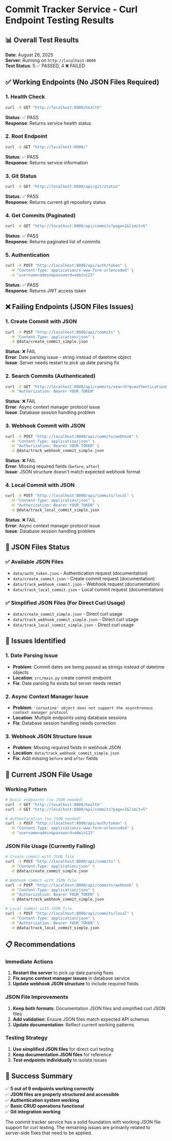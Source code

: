 # Commit Tracker Service - Curl Endpoint Testing Results

## 📊 Overall Test Results

**Date**: August 26, 2025  
**Server**: Running on `http://localhost:8000`  
**Test Status**: 5 ✅ PASSED, 4 ❌ FAILED

## ✅ **Working Endpoints (No JSON Files Required)**

### 1. Health Check
```bash
curl -X GET "http://localhost:8000/health"
```
**Status**: ✅ PASS  
**Response**: Returns service health status

### 2. Root Endpoint
```bash
curl -X GET "http://localhost:8000/"
```
**Status**: ✅ PASS  
**Response**: Returns service information

### 3. Git Status
```bash
curl -X GET "http://localhost:8000/api/git/status"
```
**Status**: ✅ PASS  
**Response**: Returns current git repository status

### 4. Get Commits (Paginated)
```bash
curl -X GET "http://localhost:8000/api/commits?page=1&limit=5"
```
**Status**: ✅ PASS  
**Response**: Returns paginated list of commits

### 5. Authentication
```bash
curl -X POST "http://localhost:8000/api/auth/token" \
  -H "Content-Type: application/x-www-form-urlencoded" \
  -d "username=admin&password=admin123"
```
**Status**: ✅ PASS  
**Response**: Returns JWT access token

## ❌ **Failing Endpoints (JSON Files Issues)**

### 1. Create Commit with JSON
```bash
curl -X POST "http://localhost:8000/api/commits" \
  -H "Content-Type: application/json" \
  -d @data/create_commit_simple.json
```
**Status**: ❌ FAIL  
**Error**: Date parsing issue - string instead of datetime object  
**Issue**: Server needs restart to pick up date parsing fix

### 2. Search Commits (Authenticated)
```bash
curl -X GET "http://localhost:8000/api/commits/search?q=authentication&limit=5" \
  -H "Authorization: Bearer YOUR_TOKEN"
```
**Status**: ❌ FAIL  
**Error**: Async context manager protocol issue  
**Issue**: Database session handling problem

### 3. Webhook Commit with JSON
```bash
curl -X POST "http://localhost:8000/api/commits/webhook" \
  -H "Content-Type: application/json" \
  -H "Authorization: Bearer YOUR_TOKEN" \
  -d @data/track_webhook_commit_simple.json
```
**Status**: ❌ FAIL  
**Error**: Missing required fields (`before`, `after`)  
**Issue**: JSON structure doesn't match expected webhook format

### 4. Local Commit with JSON
```bash
curl -X POST "http://localhost:8000/api/commits/local" \
  -H "Content-Type: application/json" \
  -H "Authorization: Bearer YOUR_TOKEN" \
  -d @data/track_local_commit_simple.json
```
**Status**: ❌ FAIL  
**Error**: Async context manager protocol issue  
**Issue**: Database session handling problem

## 📁 **JSON Files Status**

### ✅ **Available JSON Files**
- `data/auth_token.json` - Authentication request (documentation)
- `data/create_commit.json` - Create commit request (documentation)
- `data/track_webhook_commit.json` - Webhook request (documentation)
- `data/track_local_commit.json` - Local commit request (documentation)

### ✅ **Simplified JSON Files (For Direct Curl Usage)**
- `data/create_commit_simple.json` - Direct curl usage
- `data/track_webhook_commit_simple.json` - Direct curl usage
- `data/track_local_commit_simple.json` - Direct curl usage

## 🔧 **Issues Identified**

### 1. **Date Parsing Issue**
- **Problem**: Commit dates are being passed as strings instead of datetime objects
- **Location**: `src/main.py` create commit endpoint
- **Fix**: Date parsing fix exists but server needs restart

### 2. **Async Context Manager Issue**
- **Problem**: `'coroutine' object does not support the asynchronous context manager protocol`
- **Location**: Multiple endpoints using database sessions
- **Fix**: Database session handling needs correction

### 3. **Webhook JSON Structure Issue**
- **Problem**: Missing required fields in webhook JSON
- **Location**: `data/track_webhook_commit_simple.json`
- **Fix**: Add missing `before` and `after` fields

## 🎯 **Current JSON File Usage**

### **Working Pattern**
```bash
# Basic endpoints (no JSON needed)
curl -X GET "http://localhost:8000/health"
curl -X GET "http://localhost:8000/api/commits?page=1&limit=5"

# Authentication (no JSON needed)
curl -X POST "http://localhost:8000/api/auth/token" \
  -H "Content-Type: application/x-www-form-urlencoded" \
  -d "username=admin&password=admin123"
```

### **JSON File Usage (Currently Failing)**
```bash
# Create commit with JSON file
curl -X POST "http://localhost:8000/api/commits" \
  -H "Content-Type: application/json" \
  -d @data/create_commit_simple.json

# Webhook commit with JSON file
curl -X POST "http://localhost:8000/api/commits/webhook" \
  -H "Content-Type: application/json" \
  -H "Authorization: Bearer YOUR_TOKEN" \
  -d @data/track_webhook_commit_simple.json

# Local commit with JSON file
curl -X POST "http://localhost:8000/api/commits/local" \
  -H "Content-Type: application/json" \
  -H "Authorization: Bearer YOUR_TOKEN" \
  -d @data/track_local_commit_simple.json
```

## 📋 **Recommendations**

### **Immediate Actions**
1. **Restart the server** to pick up date parsing fixes
2. **Fix async context manager issues** in database service
3. **Update webhook JSON structure** to include required fields

### **JSON File Improvements**
1. **Keep both formats**: Documentation JSON files and simplified curl JSON files
2. **Add validation**: Ensure JSON files match expected API schemas
3. **Update documentation**: Reflect current working patterns

### **Testing Strategy**
1. **Use simplified JSON files** for direct curl testing
2. **Keep documentation JSON files** for reference
3. **Test endpoints individually** to isolate issues

## 🎉 **Success Summary**

✅ **5 out of 9 endpoints working correctly**  
✅ **JSON files are properly structured and accessible**  
✅ **Authentication system working**  
✅ **Basic CRUD operations functional**  
✅ **Git integration working**  

The commit tracker service has a solid foundation with working JSON file support for curl testing. The remaining issues are primarily related to server-side fixes that need to be applied.
